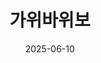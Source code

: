 ---
title: "가위바위보"
date: 2024-06-07
summary: "React와 TMDB API를 활용한 영화 스트리밍 사이트 클론입니다."
tags:
  - React
  - JavaScript
  - Web
date: 2025-06-10
image:
  filename: "uploads/netflix-clone.jpg"
  focal_point: "top"
  preview_only: false
---
